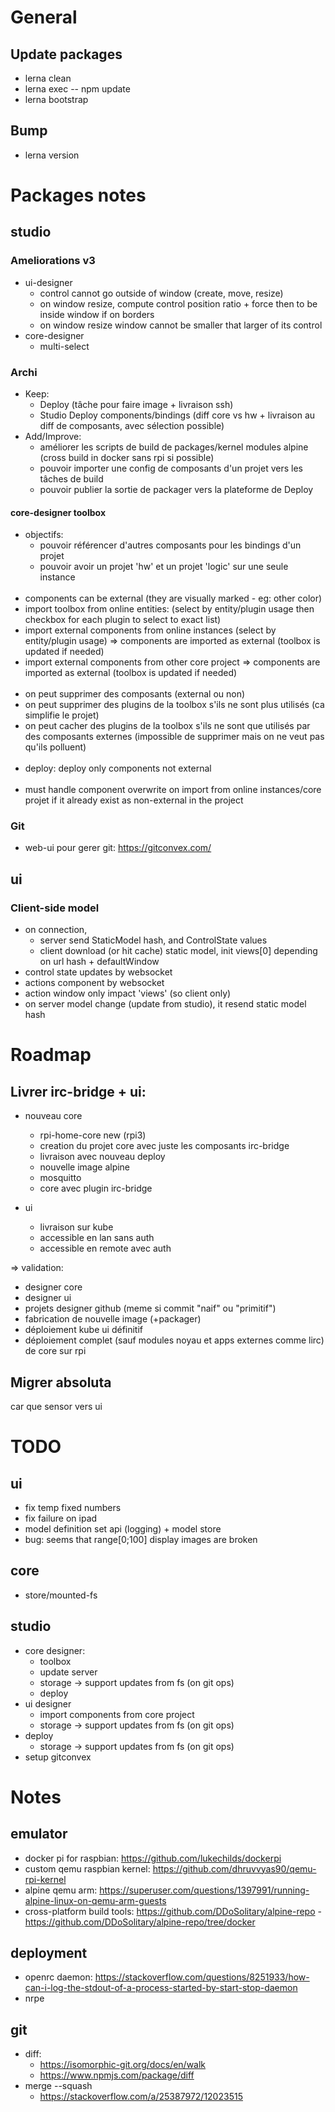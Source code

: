 # General

## Update packages
 - lerna clean
 - lerna exec -- npm update
 - lerna bootstrap

## Bump
 - lerna version

# Packages notes

## studio

### Ameliorations v3

 - ui-designer
   - control cannot go outside of window (create, move, resize)
   - on window resize, compute control position ratio + force then to be inside window if on borders
   - on window resize window cannot be smaller that larger of its control
 - core-designer
   - multi-select

### Archi
 - Keep:
   - Deploy (tâche pour faire image + livraison ssh)
   - Studio Deploy components/bindings (diff core vs hw + livraison au diff de composants, avec sélection possible)
 - Add/Improve:
   - améliorer les scripts de build de packages/kernel modules alpine (cross build in docker sans rpi si possible)
   - pouvoir importer une config de composants d'un projet vers les tâches de build
   - pouvoir publier la sortie de packager vers la plateforme de Deploy

#### core-designer toolbox
 - objectifs:
   - pouvoir référencer d'autres composants pour les bindings d'un projet
   - pouvoir avoir un projet 'hw' et un projet 'logic' sur une seule instance
<br><br>
 - components can be external (they are visually marked - eg: other color)
 - import toolbox from online entities: (select by entity/plugin usage then checkbox for each plugin to select to exact list)
 - import external components from online instances (select by entity/plugin usage) => components are imported as external (toolbox is updated if needed)
 - import external components from other core project => components are imported as external (toolbox is updated if needed)
<br><br>
 - on peut supprimer des composants (external ou non)
 - on peut supprimer des plugins de la toolbox s'ils ne sont plus utilisés (ca simplifie le projet)
 - on peut cacher des plugins de la toolbox s'ils ne sont que utilisés par des composants externes (impossible de supprimer mais on ne veut pas qu'ils polluent)
<br><br>
 - deploy: deploy only components not external
<br><br>
 - must handle component overwrite on import from online instances/core projet if it already exist as non-external in the project

### Git
 - web-ui pour gerer git: https://gitconvex.com/

## ui

### Client-side model
  
- on connection, 
  - server send StaticModel hash, and ControlState values
  - client download (or hit cache) static model, init views[0] depending on url hash + defaultWindow
- control state updates by websocket
- actions component by websocket
- action window only impact 'views' (so client only)
- on server model change (update from studio), it resend static model hash

# Roadmap

## Livrer irc-bridge + ui:

- nouveau core
  - rpi-home-core new (rpi3)
  - creation du projet core avec juste les composants irc-bridge
  - livraison avec nouveau deploy  
  - nouvelle image alpine
  - mosquitto
  - core avec plugin irc-bridge

- ui
  - livraison sur kube
  - accessible en lan sans auth
  - accessible en remote avec auth

=> validation:
 - designer core
 - designer ui
 - projets designer github (meme si commit "naif" ou "primitif")
 - fabrication de nouvelle image (+packager)
 - déploiement kube ui définitif
 - déploiement complet (sauf modules noyau et apps externes comme lirc) de core sur rpi

## Migrer absoluta

car que sensor vers ui

# TODO

## ui
- fix temp fixed numbers
- fix failure on ipad
- model definition set api (logging) + model store
- bug: seems that range[0;100] display images are broken 

## core
 - store/mounted-fs

## studio
- core designer:
  - toolbox
  - update server
  - storage -> support updates from fs (on git ops)
  - deploy
- ui designer
  - import components from core project
  - storage -> support updates from fs (on git ops)
- deploy
  - storage -> support updates from fs (on git ops)
- setup gitconvex

# Notes

## emulator
- docker pi for raspbian: https://github.com/lukechilds/dockerpi
- custom qemu raspbian kernel: https://github.com/dhruvvyas90/qemu-rpi-kernel
- alpine qemu arm: https://superuser.com/questions/1397991/running-alpine-linux-on-qemu-arm-guests
- cross-platform build tools: https://github.com/DDoSolitary/alpine-repo - https://github.com/DDoSolitary/alpine-repo/tree/docker

## deployment
- openrc daemon: https://stackoverflow.com/questions/8251933/how-can-i-log-the-stdout-of-a-process-started-by-start-stop-daemon
- nrpe

## git
- diff:
  - https://isomorphic-git.org/docs/en/walk
  - https://www.npmjs.com/package/diff
- merge --squash
  - https://stackoverflow.com/a/25387972/12023515
